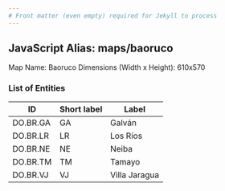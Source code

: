 ```yaml
---
# Front matter (even empty) required for Jekyll to process
---
```


## JavaScript Alias: maps/baoruco

Map Name: Baoruco
Dimensions (Width x Height): 610x570





### List of Entities

ID | Short label | Label
---|---|---|
DO.BR.GA|GA|Galván
DO.BR.LR|LR|Los Ríos
DO.BR.NE|NE|Neiba
DO.BR.TM|TM|Tamayo
DO.BR.VJ|VJ|Villa Jaragua
